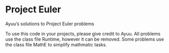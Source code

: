 # Project Euler
Ayuu’s solutions to Project Euler problems

To use this code in your projects, please give credit to Ayuu.
All problems use the class file Runtime, however it can be removed.
Some problems use the class file MathE to simplify mathmatic tasks.
